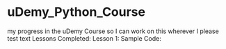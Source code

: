 # uDemy_Python_Course
my progress in the uDemy Course so I can work on this wherever I please 
test text 
Lessons Completed: 
Lesson 1:
Sample Code:
